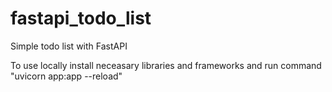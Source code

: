 # fastapi_todo_list

Simple todo list with FastAPI

To use locally install neceasary libraries and frameworks and run command "uvicorn app:app --reload"

